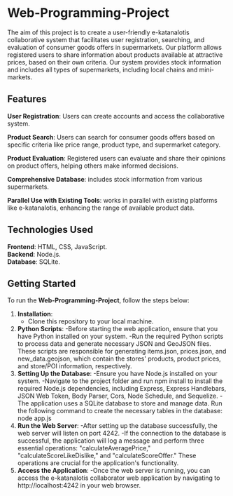 # Web-Programming-Project
The aim of this project is to create a user-friendly e-katanalotis collaborative system that facilitates user registration, searching, and evaluation of consumer goods offers in supermarkets. Our platform allows registered users to share information about products available at attractive prices, based on their own criteria. Our system provides stock information and includes all types of supermarkets, including local chains and mini-markets.  

## Features
**User Registration**: Users can create accounts and access the collaborative system.  

**Product Search**: Users can search for consumer goods offers based on specific criteria like price range, product type, and supermarket category.  

**Product Evaluation**: Registered users can evaluate and share their opinions on product offers, helping others make informed decisions.  

**Comprehensive Database**: includes stock information from various supermarkets.  

**Parallel Use with Existing Tools**: works in parallel with existing platforms like e-katanalotis, enhancing the range of available product data.  

## Technologies Used
**Frontend**: HTML, CSS, JavaScript.  
**Backend**: Node.js.  
**Database**: SQLite.  

## Getting Started  
To run the **Web-Programming-Project**, follow the steps below:
1. **Installation**:
    - Clone this repository to your local machine.
3. **Python Scripts**:
   -Before starting the web application, ensure that you have Python installed on your system.
   -Run the required Python scripts to process data and generate necessary JSON and GeoJSON files. These scripts are responsible for generating items.json, prices.json, and new_data.geojson, which contain the stores' products, product prices, and store/POI information, respectively.
4. **Setting Up the Database**:
   -Ensure you have Node.js installed on your system.
   -Navigate to the project folder and run npm install to install the required Node.js dependencies, including Express, Express Handlebars, JSON Web Token, Body Parser, Cors, Node Schedule, and Sequelize.
   -The application uses a SQLite database to store and manage data. Run the following command to create the necessary tables in the database: node app.js
5. **Run the Web Server**:
   -After setting up the database successfully, the web server will listen on port 4242.
   -If the connection to the database is successful, the application will log a message and perform three essential operations: "calculateAveragePrice," "calculateScoreLikeDislike," and "calculateScoreOffer." These operations are crucial for the application's functionality.
6. **Access the Application**:
   -Once the web server is running, you can access the e-katanalotis collaborator web application by navigating to http://localhost:4242 in your web browser.






